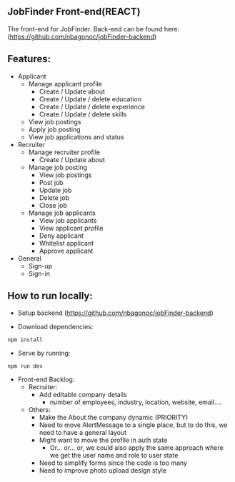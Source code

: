 ## JobFinder Front-end(REACT)

The front-end for JobFinder. Back-end can be found here: (https://github.com/nbagonoc/jobFinder-backend)

## Features:
- Applicant
    - Manage applicant profile
        - Create / Update about
        - Create / Update / delete education
        - Create / Update / delete experience
        - Create / Update / delete skills
    - View job postings
    - Apply job posting
    - View job applications and status
- Recruiter
    - Manage recruiter profile
        - Create / Update about
    - Manage job posting
        - View job postings
        - Post job
        - Update job
        - Delete job
        - Close job
    - Manage job applicants
        - View job applicants
        - View applicant profile
        - Deny applicant
        - Whitelist applicant
        - Approve applicant
- General
    - Sign-up
    - Sign-in

## How to run locally:
- Setup backend (https://github.com/nbagonoc/jobFinder-backend)

- Download dependencies:
```
npm install
```

- Serve by running:
```
npm run dev
```

- Front-end Backlog:
    - Recruiter:
        - Add editable company details
            - number of employees, industry, location, website, email....
    - Others:
        - Make the About the company dynamic (PRIORITY)
        - Need to move AlertMessage to a single place, but to do this, we need to have a general layout
        - Might want to move the profile in auth state
            - Or... or... or, we could also apply the same approach where we get the user name and role to user state
        - Need to simplify forms since the code is too many
        - Need to improve photo upload design style

    